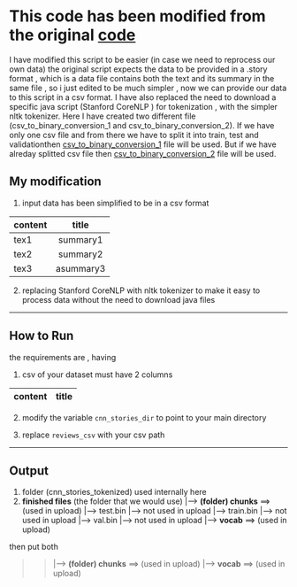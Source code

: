 # This code has been modified from the original [code](https://github.com/abisee/cnn-dailymail) 

I have modified this script to be easier (in case we need to reprocess our own data) the original script expects 
the data to be provided in a .story format , which is a data file contains both the text and its summary in the 
same file , so i just edited to be much simpler , now we can provide our data to this script in a csv format.
I have also replaced the need to download a specific java script (Stanford CoreNLP ) for tokenization , with the simpler nltk tokenizer.
Here I have created two different file (csv_to_binary_conversion_1 and csv_to_binary_conversion_2). If we have only one csv file and from there we have to split it into train, test and validationthen [csv_to_binary_conversion_1](https://gitlab.com/genie-enterprise/research/automatic-summarization-of-long-documents/-/blob/master/Read%20BigPatent%20Dataset/converting%20csv%20file%20to%20binary%20file/csv_to_binary_conversion_1.ipynb) file will be used. But if we have alreday splitted csv file then [csv_to_binary_conversion_2](https://gitlab.com/genie-enterprise/research/automatic-summarization-of-long-documents/-/blob/master/Read%20BigPatent%20Dataset/converting%20csv%20file%20to%20binary%20file/csv_to_binary_conversion_2.ipynb) file will be used. 

## My modification
1. input data has been simplified to be in a csv format 

| content        | title         
| -------------  |:-------------:
| tex1           | summary1
| tex2           | summary2      
| tex3           | asummary3   

2. replacing Stanford CoreNLP with nltk tokenizer to make it easy to process data without the need to download java files

-------------------------------------------------
## How to Run 
the requirements are , having
1. csv of your dataset must have 2 columns

| content        | title         
| -------------  |:-------------:

2.  modify the variable `cnn_stories_dir`
     to point to your main directory 

3.  replace `reviews_csv`
    with your csv path
 
-------------------------------------------------

## Output 
1. folder (cnn_stories_tokenized) used internally here 
2. **finished files** (the folder that we would use)
    |--> **(folder) chunks** ==> (used in upload)
    |--> test.bin  |--> not used in upload
    |--> train.bin |--> not used in upload
    |--> val.bin  |--> not used in upload
    |--> **vocab**  ==> (used in upload)


then 
put both 
  >>|--> **(folder) chunks** ==> (used in upload)
  >>|--> **vocab**  ==> (used in upload)
  
